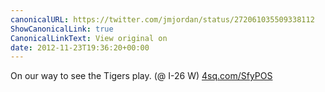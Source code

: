 ```yaml
---
canonicalURL: https://twitter.com/jmjordan/status/272061035509338112
ShowCanonicalLink: true
CanonicalLinkText: View original on
date: 2012-11-23T19:36:20+00:00
---
```

On our way to see the Tigers play. (@ I-26 W) [4sq.com/SfyPOS](http://4sq.com/SfyPOS)